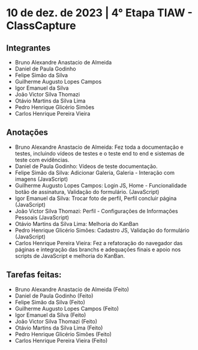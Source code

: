 # 10 de dez. de 2023 | 4° Etapa TIAW - ClassCapture

## Integrantes
* Bruno Alexandre Anastacio de Almeida 
* Daniel de Paula Godinho
* Felipe Simão da Silva
* Guilherme Augusto Lopes Campos
* Igor Emanuel da Silva 
* João Victor Silva Thomazi
* Otávio Martins da Silva Lima
* Pedro Henrique Glicério Simões
* Carlos Henrique Pereira Vieira

## Anotações
* Bruno Alexandre Anastacio de Almeida: Fez toda a documentação e testes, incluindo vídeos de testes e o teste end to end e sistemas de teste com evidências.
* Daniel de Paula Godinho: Vídeos de teste documentação.
* Felipe Simão da Silva: Adicionar Galeria, Galeria - Interação com imagens (JavaScript)
* Guilherme Augusto Lopes Campos: Login JS, Home - Funcionalidade botão de assinatura, Validação do formulário. (JavaScript)
* Igor Emanuel da Silva: Trocar foto de perfil, Perfil concluir página (JavaScript)
* João Victor Silva Thomazi: Perfil - Configurações de Informações Pessoais (JavaScript)
* Otávio Martins da Silva Lima: Melhoria do KanBan
* Pedro Henrique Glicério Simões: Cadastro JS, Validação do formulário (JavaScript)
* Carlos Henrique Pereira Vieira: Fez a refatoração do navegador das páginas e integração das branchs e adequações finais e apoio nos scripts de JavaScript e melhoria do KanBan.


## Tarefas feitas:
* Bruno Alexandre Anastacio de Almeida (Feito)
* Daniel de Paula Godinho (Feito)
* Felipe Simão da Silva (Feito)
* Guilherme Augusto Lopes Campos (Feito)
* Igor Emanuel da Silva (Feito)
* João Victor Silva Thomazi (Feito)
* Otávio Martins da Silva Lima (Feito)
* Pedro Henrique Glicério Simões (Feito)
* Carlos Henrique Pereira Vieira (Feito)




